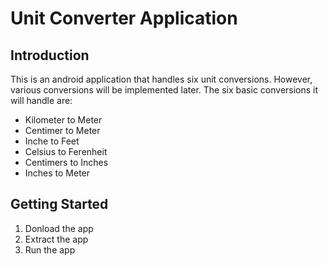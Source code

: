 # Unit Converter Application

## Introduction
This is an android application that handles six unit conversions. However, various conversions will be implemented later. The six basic conversions it will handle are:
- Kilometer to Meter
- Centimer to Meter
- Inche to Feet
- Celsius to Ferenheit
- Centimers to Inches
- Inches to Meter

## Getting Started
1. Donload the app
2. Extract the app
3. Run the app
